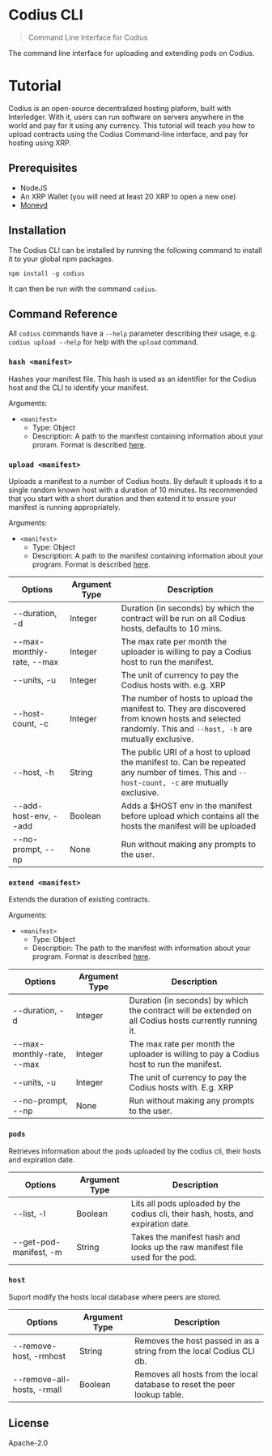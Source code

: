 # Codius CLI

> Command Line Interface for Codius

The command line interface for uploading and extending pods on Codius.

# Tutorial


Codius is an open-source decentralized hosting plaform, built with Interledger. With it, users can run software on servers anywhere in the world and pay for it using any currency. This tutorial will teach you how to upload contracts using the Codius Command-line interface, and pay for hosting using XRP.

## Prerequisites
* NodeJS
* An XRP Wallet (you will need at least 20 XRP to open a new one)
* [Moneyd](https://github.com/interledgerjs/moneyd)

## Installation
The Codius CLI can be installed by running the following command to install it to your global npm packages.
```
npm install -g codius
```

It can then be run with the command `codius`.

## Command Reference
All `codius` commands have a `--help` parameter describing their usage, e.g. `codius upload --help` for help with the `upload` command.
<!---
### `config <manifest>`
Hashes the private variables object in your manifest. Requires one or more options to do anything.

Arguments:
* `<manifest>`:
   * Type: Object
   * Description: The manifest with information about your smart program. Format is described [here](https://github.com/coilhq/codius-manifest).

| Options                   | Argument Type | Description                                                                      |
|---------------------------|---------------|----------------------------------------------------------------------------------|
| --nonce, -n               | None          | Generates the nonce for the hash of the private variable object in the manifest. |
| --private-var-hash, --pvh | None          | Generates a hash of the private variable object in the manifest.                 |

### `validate <manifest>`
Validates the manifest against the manifest schema as described [here](https://github.com/coilhq/codius-manifest).

Arguments:
* `<manifest>`
  * Type: Object
  * Description: A path to a manifest containing information about your program. Format is described [here](https://github.com/coilhq/codius-manifest).
--->

### `hash <manifest>`
Hashes your manifest file. This hash is used as an identifier for the Codius host and the CLI to identify your manifest.

Arguments:
* `<manifest>`
  * Type: Object
  * Description: A path to the manifest containing information about your proram. Format is described [here](https://github.com/coilhq/codius-manifest).

### `upload <manifest>`
Uploads a manifest to a number of Codius hosts. By default it uploads it to a single random known host with a duration of 10 minutes.
Its recommended that you start with a short duration and then extend it to ensure your manifest is running appropriately.

Arguments:
* `<manifest>`
  * Type: Object
  * Description: A path to the manifest containing information about your program. Format is described [here](https://github.com/coilhq/codius-manifest).

| Options                   | Argument Type | Description                                                                                                                                              |
|---------------------------|---------------|----------------------------------------------------------------------------------------------------------------------------------------------------------|
| --duration, -d            | Integer       | Duration (in seconds) by which the contract will be run on all Codius hosts, defaults to 10 mins.                                                        |
| --max-monthly-rate, --max | Integer       | The max rate per month the uploader is willing to pay a Codius host to run the manifest.                                                                 |
| --units, -u               | Integer       | The unit of currency to pay the Codius hosts with. e.g. XRP                                                                                              |
| --host-count, -c          | Integer       | The number of hosts to upload the manifest to. They are discovered from known hosts and selected randomly. This and `--host, -h` are mutually exclusive. |
| --host, -h                | String        | The public URI of a host to upload the manifest to. Can be repeated any number of times. This and `--host-count, -c` are mutually exclusive.             |
| --add-host-env, --add     | Boolean       | Adds a $HOST env in the manifest before upload which contains all the hosts the manifest will be uploaded                                                |
| --no-prompt, --np         | None          | Run without making any prompts to the user.                                                                                                              |

### `extend <manifest>`
Extends the duration of existing contracts.

Arguments:
* `<manifest>`
  * Type: Object
  * Description: The path to the manifest with information about your program. Format is described [here](https://github.com/coilhq/codius-manifest).

| Options                   | Argument Type | Description                                                                                            |
|---------------------------|---------------|--------------------------------------------------------------------------------------------------------|
| --duration, -d            | Integer       | Duration (in seconds) by which the contract will be extended on all Codius hosts currently running it. |
| --max-monthly-rate, --max | Integer       | The max rate per month the uploader is willing to pay a Codius host to run the manifest.               |
| --units, -u               | Integer       | The unit of currency to pay the Codius hosts with. E.g. XRP                                            |
| --no-prompt, --np         | None          | Run without making any prompts to the user.                                                            |

### `pods`
Retrieves information about the pods uploaded by the codius cli, their hosts and expiration date.

| Options                | Argument Type | Description                                                                       |
|------------------------|---------------|-----------------------------------------------------------------------------------|
| --list, -l             | Boolean       | Lits all pods uploaded by the codius cli, their hash, hosts, and expiration date. |
| --get-pod-manifest, -m | String        | Takes the manifest hash and looks up the raw manifest file used for the pod.      |

### `host`
Suport modify the hosts local database where peers are stored.

| Options                    | Argument Type | Description                                                               |
|----------------------------|---------------|---------------------------------------------------------------------------|
| --remove-host, -rmhost     | String        | Removes the host passed in as a string from the local Codius CLI db.       |
| --remove-all-hosts, -rmall | Boolean       | Removes all hosts from the local database to reset the peer lookup table. |

## License

Apache-2.0
